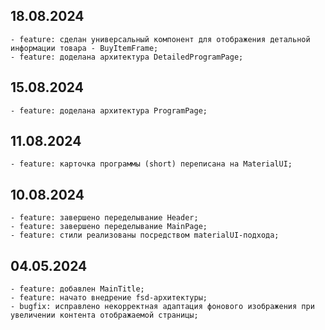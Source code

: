 ## 18.08.2024
    - feature: сделан универсальный компонент для отображения детальной информации товара - BuyItemFrame;
    - feature: доделана архитектура DetailedProgramPage;

## 15.08.2024
    - feature: доделана архитектура ProgramPage;

## 11.08.2024
    - feature: карточка программы (short) переписана на MaterialUI;

## 10.08.2024

    - feature: завершено переделывание Header;
    - feature: завершено переделывание MainPage;
    - feature: стили реализованы посредством materialUI-подхода;

## 04.05.2024

    - feature: добавлен MainTitle;
    - feature: начато внедрение fsd-архитектуры;
    - bugfix: исправлено некорректная адаптация фонового изображения при увеличении контента отображаемой страницы;

